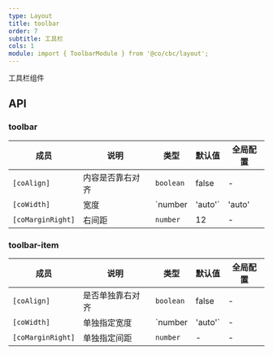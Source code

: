 ```yaml
---
type: Layout
title: toolbar
order: 7
subtitle: 工具栏
cols: 1
module: import { ToolbarModule } from '@co/cbc/layout';
---
```


工具栏组件

## API

### toolbar

| 成员 | 说明 | 类型 | 默认值 | 全局配置 |
|----|----|----|-----|------|
| `[coAlign]` | 内容是否靠右对齐 | `boolean` | false | - |
| `[coWidth]` | 宽度 | `number | 'auto'` | 'auto' | - |
| `[coMarginRight]` | 右间距 | `number` | 12 | - |

### toolbar-item

| 成员 | 说明 | 类型 | 默认值 | 全局配置 |
|----|----|----|-----|------|
| `[coAlign]` | 是否单独靠右对齐 | `boolean` | false | - |
| `[coWidth]` | 单独指定宽度 | `number | 'auto'` | - | - |
| `[coMarginRight]` | 单独指定间距 | `number` | - | - |

